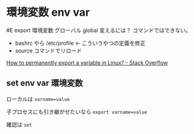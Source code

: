 # 環境変数 env var

#E export 環境変数 グローバル global 変えるには？
コマンドではできない。

- bashrc やら /etc/profile ← こういうやつの定義を修正
- source コマンドでリロード

[How to permanently export a variable in Linux? - Stack Overflow](https://stackoverflow.com/questions/13046624/how-to-permanently-export-a-variable-in-linux)

## set env var 環境変数
ローカルは `varname=value`

子プロセスにも引き継がせたいなら `export varname=value`

確認は `set`
